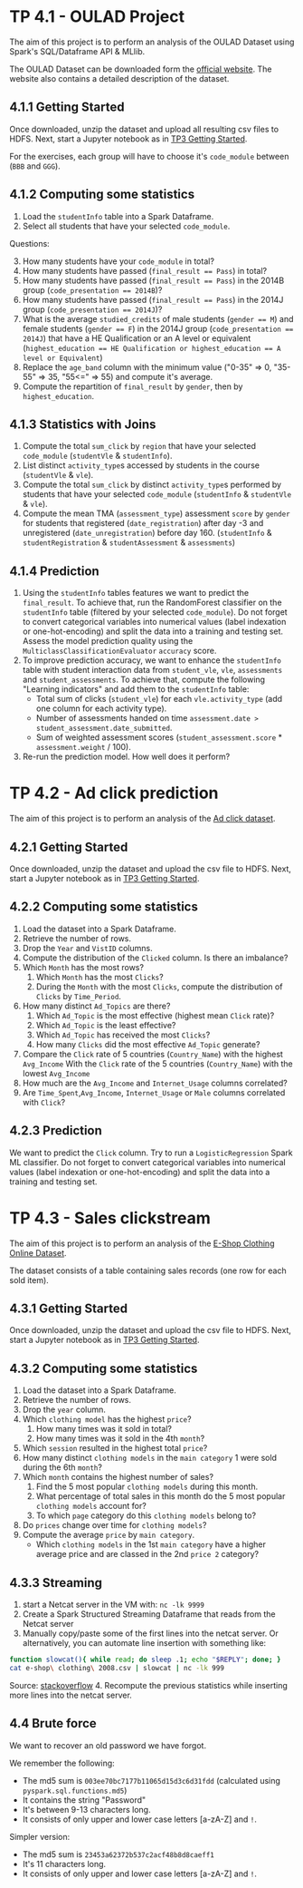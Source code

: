 # TP 4.1 - OULAD Project

The aim of this project is to perform an analysis of the OULAD Dataset using Spark's
SQL/Dataframe API & MLlib.

The OULAD Dataset can be downloaded form the [official website](https://analyse.kmi.open.ac.uk/open_dataset).
The website also contains a detailed description of the dataset.

## 4.1.1 Getting Started

Once downloaded, unzip the dataset and upload all resulting csv files to HDFS.
Next, start a Jupyter notebook as in [TP3 Getting Started](../3/README.md#getting-started).


For the exercises, each group will have to choose it's `code_module` between (`BBB` and `GGG`).


## 4.1.2 Computing some statistics

1. Load the `studentInfo` table into a Spark Dataframe.
2. Select all students that have your selected `code_module`.

Questions:

3. How many students have your `code_module` in total?
4. How many students have passed (`final_result == Pass`) in total?
5. How many students have passed (`final_result == Pass`) in the 2014B group (`code_presentation == 2014B`)?
6. How many students have passed (`final_result == Pass`) in the 2014J group (`code_presentation == 2014J`)?
7. What is the average `studied_credits` of male students (`gender == M`) and female students (`gender == F`) in the 2014J group
(`code_presentation == 2014J`) that have a HE Qualification or an A level or equivalent (`highest_education == HE Qualification or highest_education == A level or Equivalent`)
8. Replace the `age_band` column with the minimum value ("0-35" => 0, "35-55" => 35, "55<=" => 55) and compute it's average.
9. Compute the repartition of `final_result` by `gender`, then by `highest_education`.


## 4.1.3 Statistics with Joins

1. Compute the total `sum_click` by `region` that have your selected `code_module` (`studentVle` & `studentInfo`).
2. List distinct `activity_type`s accessed by students in the course (`studentVle` & `vle`).
3. Compute the total `sum_click` by distinct `activity_type`s performed by students that have 
   your selected `code_module` (`studentInfo` & `studentVle` & `vle`).
4. Compute the mean TMA (`assessment_type`) assessment `score` by `gender` for students
   that registered (`date_registration`) after day -3 and unregistered (`date_unregistration`)
   before day 160. (`studentInfo` & `studentRegistration` & `studentAssessment` & `assessments`)


## 4.1.4 Prediction

1. Using the `studentInfo` tables features we want to predict the `final_result`.
   To achieve that, run the RandomForest classifier on the `studentInfo` table (filtered by your selected `code_module`).
   Do not forget to convert categorical variables into numerical values (label indexation or one-hot-encoding) and split the data into a training and testing set.
   Assess the model prediction quality using the `MulticlassClassificationEvaluator` `accuracy` score.
2. To improve prediction accuracy, we want to enhance the `studentInfo` table with student interaction
   data from `student_vle`, `vle`, `assessments` and `student_assessments`.
   To achieve that, compute the following "Learning indicators" and add them to the `studentInfo` table:
   - Total sum of clicks (`student_vle`) for each `vle.activity_type` (add one column for each activity type).
   - Number of assessments handed on time `assessment.date > student_assessment.date_submitted`.
   - Sum of weighted assessment scores (`student_assessment.score` * `assessment.weight` / 100).
3. Re-run the prediction model. How well does it perform?


# TP 4.2 - Ad click prediction

The aim of this project is to perform an analysis of the
[Ad click dataset](https://www.kaggle.com/datasets/ruchikajain/add-data).

## 4.2.1 Getting Started

Once downloaded, unzip the dataset and upload the csv file to HDFS.
Next, start a Jupyter notebook as in
[TP3 Getting Started](https://github.com/SergioSim/debian-hadoop/blob/master/tp/3/README.md#getting-started).

## 4.2.2 Computing some statistics

1. Load the dataset into a Spark Dataframe.
2. Retrieve the number of rows.
3. Drop the `Year` and `VistID` columns.
4. Compute the distribution of the `Clicked` column. Is there an imbalance?
5. Which `Month` has the most rows?
    1. Which `Month` has the most `Clicks`?
    2. During the `Month` with the most `Clicks`, compute the distribution of `Clicks` by
      `Time_Period`.
6. How many distinct `Ad_Topics` are there?
    1. Which `Ad_Topic` is the most effective (highest mean `Click` rate)?
    2. Which `Ad_Topic` is the least effective?
    3. Which `Ad_Topic` has received the most `Clicks`?
    4. How many `Clicks` did the most effective `Ad_Topic` generate?
7. Compare the `Click` rate of 5 countries (`Country_Name`) with the highest `Avg_Income`
   With the `Click` rate of the 5 countries (`Country_Name`) with the lowest `Avg_Income`
8. How much are the `Avg_Income` and `Internet_Usage` columns correlated?
9. Are `Time_Spent`,`Avg_Income`, `Internet_Usage` or `Male` columns correlated with `Click`?


## 4.2.3 Prediction

We want to predict the `Click` column.
Try to run a `LogisticRegression` Spark ML classifier.
Do not forget to convert categorical variables into numerical values
(label indexation or one-hot-encoding) and split the data into a training and testing set.


# TP 4.3 - Sales clickstream

The aim of this project is to perform an analysis of the
[E-Shop Clothing Online Dataset](https://www.kaggle.com/datasets/heninursafitri/clothi).

The dataset consists of a table containing sales records (one row for each sold item).

## 4.3.1 Getting Started

Once downloaded, unzip the dataset and upload the csv file to HDFS.
Next, start a Jupyter notebook as in
[TP3 Getting Started](https://github.com/SergioSim/debian-hadoop/blob/master/tp/3/README.md#getting-started).

## 4.3.2 Computing some statistics

1. Load the dataset into a Spark Dataframe.
2. Retrieve the number of rows.
3. Drop the `year` column.
4. Which `clothing model` has the highest `price`?
    1. How many times was it sold in total?
    2. How many times was it sold in the 4th `month`?
5. Which `session` resulted in the highest total `price`?
6. How many distinct `clothing models` in the `main category` 1 were sold during the 6th `month`?
7. Which `month` contains the highest number of sales?
    1. Find the 5 most popular `clothing models` during this month.
    2. What percentage of total sales in this month do the 5 most popular `clothing models` account for?
    3. To which `page` category do this `clothing models` belong to?
8. Do `prices` change over time for `clothing models`?
9. Compute the average `price` by `main category`.
    - Which `clothing models` in the 1st `main category` have a higher average price and are classed in the 2nd `price 2` category?

## 4.3.3 Streaming

1. start a Netcat server in the VM with:
  `nc -lk 9999`
2. Create a Spark Structured Streaming Dataframe that reads from the Netcat server
3. Manually copy/paste some of the first lines into the netcat server.
  Or alternatively, you can automate line insertion with something like:
  ```bash
  function slowcat(){ while read; do sleep .1; echo "$REPLY"; done; }
  cat e-shop\ clothing\ 2008.csv | slowcat | nc -lk 999
  ```
  Source: [stackoverflow](https://stackoverflow.com/a/46968824)
4. Recompute the previous statistics while inserting more lines into the netcat server.


## 4.4 Brute force

We want to recover an old password we have forgot.

We remember the following:

- The md5 sum is `003ee70bc7177b11065d15d3c6d31fdd` (calculated using `pyspark.sql.functions.md5`)
- It contains the string "Password"
- It's between 9-13 characters long.
- It consists of only upper and lower case letters [a-zA-Z] and `!`.

Simpler version:

- The md5 sum is `23453a62372b537c2acf48b8d8caeff1`
- It's 11 characters long.
- It consists of only upper and lower case letters [a-zA-Z] and `!`.
